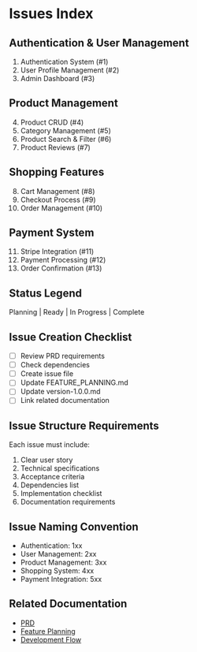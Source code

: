 # Issues Index

## Authentication & User Management
1. Authentication System (#1)
2. User Profile Management (#2)
3. Admin Dashboard (#3)

## Product Management
4. Product CRUD (#4)
5. Category Management (#5)
6. Product Search & Filter (#6)
7. Product Reviews (#7)

## Shopping Features
8. Cart Management (#8)
9. Checkout Process (#9)
10. Order Management (#10)

## Payment System
11. Stripe Integration (#11)
12. Payment Processing (#12)
13. Order Confirmation (#13)

## Status Legend
Planning | Ready | In Progress | Complete

## Issue Creation Checklist
- [ ] Review PRD requirements
- [ ] Check dependencies
- [ ] Create issue file
- [ ] Update FEATURE_PLANNING.md
- [ ] Update version-1.0.0.md
- [ ] Link related documentation

## Issue Structure Requirements
Each issue must include:
1. Clear user story
2. Technical specifications
3. Acceptance criteria
4. Dependencies list
5. Implementation checklist
6. Documentation requirements

## Issue Naming Convention
- Authentication: 1xx
- User Management: 2xx
- Product Management: 3xx
- Shopping System: 4xx
- Payment Integration: 5xx

## Related Documentation
- [PRD](../../PRD.md)
- [Feature Planning](../../FEATURE_PLANNING.md)
- [Development Flow](../../development-flow.md) 